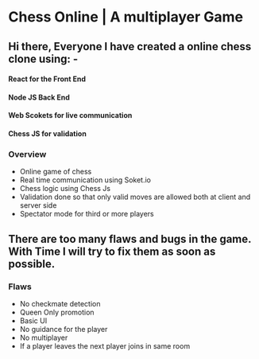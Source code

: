 # Chess Online | A multiplayer Game

## Hi there, Everyone I have created a online chess clone using: -
#### React for the Front End
#### Node JS Back End
#### Web Scokets for live communication
#### Chess JS for validation

### Overview
- Online game of chess
- Real time communication using Soket.io
- Chess logic using Chess Js
- Validation done so that only valid moves are allowed both at client and server side
- Spectator mode for third or more players


## There are too many flaws and bugs in the game. With Time I will try to fix them as soon as possible.
### Flaws
- No checkmate detection
- Queen Only promotion
- Basic UI
- No guidance for the player
- No multiplayer
- If a player leaves the next player joins in same room
